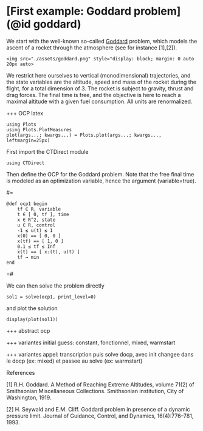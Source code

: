 # [First example: Goddard problem](@id goddard)

We start with the well-known so-called [Goddard](http://en.wikipedia.org/wiki/Robert_H._Goddard) problem, which models the ascent of a rocket through the atmosphere (see for instance [1],[2]).

```@raw html
<img src="./assets/goddard.png" style="display: block; margin: 0 auto 20px auto>
```

We restrict here ourselves to  vertical (monodimensional) trajectories, and the state variables are the altitude, speed and mass of the rocket during the flight, for a total dimension of 3. The rocket is subject to gravity, thrust and drag forces. The final time is free, and the objective is here to reach a maximal altitude with a given fuel consumption. All units are renormalized.

+++ OCP latex
```math

```

```@setup main
using Plots
using Plots.PlotMeasures
plot(args...; kwargs...) = Plots.plot(args...; kwargs..., leftmargin=25px)
```

First import the CTDirect module
```@example main
using CTDirect
```
Then define the OCP for the Goddard problem. Note that the free final time is modeled as an optimization variable, hence the argument (variable=true).

#=
```@example main
@def ocp1 begin
    tf ∈ R, variable
    t ∈ [ 0, tf ], time
    x ∈ R^2, state
    u ∈ R, control
    -1 ≤ u(t) ≤ 1
    x(0) == [ 0, 0 ]
    x(tf) == [ 1, 0 ]
    0.1 ≤ tf ≤ Inf 
    ẋ(t) == [ x₂(t), u(t) ] 
    tf → min
end
```
=#

We can then solve the problem directly
```@example main
sol1 = solve(ocp1, print_level=0)
```
and plot the solution
```@example main
display(plot(sol1))
```
+++ abstract ocp

+++ variantes initial guess: constant, fonctionnel, mixed, warmstart

+++ variantes appel: transcription puis solve docp, avec init changee dans le docp (ex: mixed) et passee au solve (ex: warmstart)



References

[1] R.H. Goddard. A Method of Reaching Extreme Altitudes, volume 71(2) of Smithsonian Miscellaneous Collections. Smithsonian institution, City of Washington, 1919.

[2] H. Seywald and E.M. Cliff. Goddard problem in presence of a dynamic pressure limit. Journal of Guidance, Control, and Dynamics, 16(4):776–781, 1993.